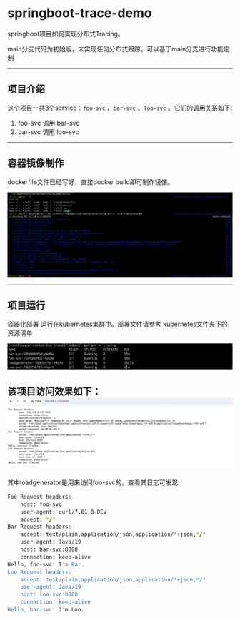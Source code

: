 # springboot-trace-demo

springboot项目如何实现分布式Tracing。

main分支代码为初始版，未实现任何分布式跟踪。可以基于main分支进行功能定制

---

## 项目介绍

这个项目一共3个service：`foo-svc` 、`bar-svc` 、`loo-svc` 。它们的调用关系如下:

1. foo-svc 调用 bar-svc
2. bar-svc 调用 loo-svc

---

## 容器镜像制作

dockerfile文件已经写好，直接docker build即可制作镜像。

![image-20240205103708821](assets/image-20240205103708821.png)

---

## 项目运行

容器化部署 运行在kubernetes集群中。部署文件请参考 kubernetes文件夹下的资源清单

![image-20240205111656838](assets/image-20240205111656838.png)

该项目访问效果如下：
![image-202402051144](assets/img-202402051144.png)
---
其中loadgenerator是用来访问foo-svc的。查看其日志可发现:
```bash
Foo Request headers:
	host: foo-svc
	user-agent: curl/7.81.0-DEV
	accept: */*
Bar Request headers:
	accept: text/plain,application/json,application/*+json,*/*
	user-agent: Java/19
	host: bar-svc:8080
	connection: keep-alive
Hello, foo-svc! I'm Bar.
Loo Request headers:
	accept: text/plain,application/json,application/*+json,*/*
	user-agent: Java/19
	host: loo-svc:8080
	connection: keep-alive
Hello, bar-svc! I'm Loo.
```

